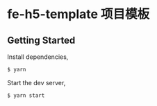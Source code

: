 # fe-h5-template 项目模板

## Getting Started

Install dependencies,

```bash
$ yarn
```

Start the dev server,

```bash
$ yarn start
```
